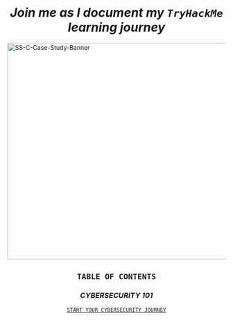 <h1 = align=center><em>Join me as I document my <code>TryHackMe</code> learning journey</em></h1>

<img width="1840" height="500" alt="SS-C-Case-Study-Banner" src="https://github.com/user-attachments/assets/59cc6667-99f7-4dfb-9d1b-c4fb87ed2667" />

<h2 = align=center><code>TABLE OF CONTENTS</code></h2>

<h3 align="center"><em>CYBERSECURITY 101</em></h3>

<p align="center">
  <a href="https://github.com/brianalwillis/try-hack-me/blob/main/start-your-cybersecurity-journey/README.md"><code>START YOUR CYBERSECURITY JOURNEY</code></a>
</p>
